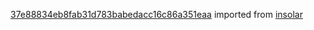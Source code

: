 [37e88834eb8fab31d783babedacc16c86a351eaa](https://github.com/insolar/insolar/commit/37e88834eb8fab31d783babedacc16c86a351eaa) imported from [insolar](https://github.com/insolar/insolar)
